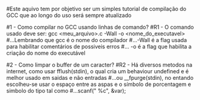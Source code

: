 #Este aquivo tem por objetivo ser um simples tutorial de compilação do GCC que ao longo do uso será sempre atualizado

#1 - Como compilar no GCC usando linhas de comando?
#R1 - O comando usado deve ser: gcc <meu_arquivo>.c -Wall -o <nome_do_executavel>
#...Lembrando que gcc é o nome do compilador
#...-Wall é a flag usada para habilitar comentários de possiveis erros
#... -o é a flag que habilita a criação do nome do executável

#2 - Como limpar o buffer de um caracter?
#R2 - Há diversos metodos na internet, como usar fflush(stdin), o qual cria um behaviour undefined e é melhor usado em saidas e não entradas
#...ou __fpurge(stdin), no entando escolheu-se usar o espaço entre as aspas e o símbolo de porcentagem e simbolo do tipo tal como
#...scanf(" %c", &var);  
